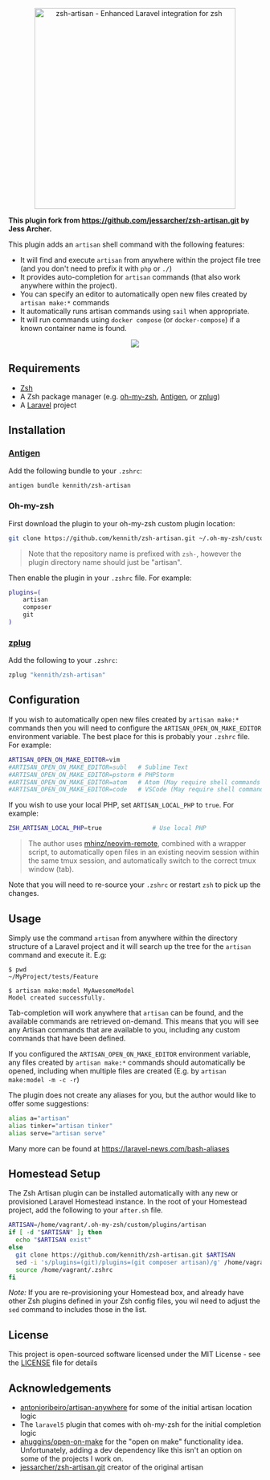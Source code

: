 <p align="center">
    <img src="https://jessarcher.github.io/zsh-artisan/logo.svg?1" alt="zsh-artisan - Enhanced Laravel integration for zsh" width="400">
</p>

**This plugin fork from https://github.com/jessarcher/zsh-artisan.git by Jess Archer.**

This plugin adds an `artisan` shell command with the following features:

* It will find and execute `artisan` from anywhere within the project file tree
  (and you don't need to prefix it with `php` or `./`)
* It provides auto-completion for `artisan` commands (that also work anywhere
  within the project).
* You can specify an editor to automatically open new files created by `artisan
  make:*` commands
* It automatically runs artisan commands using `sail` when appropriate.
* It will run commands using `docker compose` (or `docker-compose`) if a known container name is found.

<p align="center">
    <img src="https://jessarcher.github.io/zsh-artisan/demo.svg?1">
</p>

## Requirements

* [Zsh](https://www.zsh.org/)
* A Zsh package manager (e.g. [oh-my-zsh](https://github.com/robbyrussell/oh-my-zsh), [Antigen](https://github.com/zsh-users/antigen), or [zplug](https://github.com/zplug/zplug))
* A [Laravel](https://laravel.com/) project

## Installation

### [Antigen](https://github.com/zsh-users/antigen)

Add the following bundle to your `.zshrc`:

```zsh
antigen bundle kennith/zsh-artisan
```

### Oh-my-zsh

First download the plugin to your oh-my-zsh custom plugin location:

```zsh
git clone https://github.com/kennith/zsh-artisan.git ~/.oh-my-zsh/custom/plugins/artisan
```

> Note that the repository name is prefixed with `zsh-`, however the plugin
> directory name should just be "artisan".

Then enable the plugin in your `.zshrc` file. For example:

```zsh
plugins=(
    artisan
    composer
    git
)
```

### [zplug](https://github.com/zplug/zplug)

Add the following to your `.zshrc`:

```zsh
zplug "kennith/zsh-artisan"
```

## Configuration

If you wish to automatically open new files created by `artisan make:*` commands
then you will need to configure the `ARTISAN_OPEN_ON_MAKE_EDITOR` environment
variable. The best place for this is probably your `.zshrc` file. For example:

```zsh
ARTISAN_OPEN_ON_MAKE_EDITOR=vim
#ARTISAN_OPEN_ON_MAKE_EDITOR=subl   # Sublime Text
#ARTISAN_OPEN_ON_MAKE_EDITOR=pstorm # PHPStorm
#ARTISAN_OPEN_ON_MAKE_EDITOR=atom   # Atom (May require shell commands to be enabled)
#ARTISAN_OPEN_ON_MAKE_EDITOR=code   # VSCode (May require shell commands to be enabled)
```

If you wish to use your local PHP, set `ARTISAN_LOCAL_PHP` to `true`. For example:

```zsh
ZSH_ARTISAN_LOCAL_PHP=true              # Use local PHP
```

> The author uses [mhinz/neovim-remote](https://github.com/mhinz/neovim-remote),
combined with a wrapper script, to automatically open files in an existing neovim
session within the same tmux session, and automatically switch to the correct
tmux window (tab).

Note that you will need to re-source your `.zshrc` or restart `zsh` to pick up
the changes.

## Usage

Simply use the command `artisan` from anywhere within the directory structure of
a Laravel project and it will search up the tree for the `artisan` command and
execute it. E.g:

```zshrc
$ pwd
~/MyProject/tests/Feature

$ artisan make:model MyAwesomeModel
Model created successfully.
```

Tab-completion will work anywhere that `artisan` can be found, and the available
commands are retrieved on-demand. This means that you will see any Artisan
commands that are available to you, including any custom commands that have
been defined.

If you configured the `ARTISAN_OPEN_ON_MAKE_EDITOR` environment variable, any
files created by `artisan make:*` commands should automatically be opened,
including when multiple files are created (E.g. by `artisan make:model -m -c -r`)

The plugin does not create any aliases for you, but the author would like to
offer some suggestions:

```zsh
alias a="artisan"
alias tinker="artisan tinker"
alias serve="artisan serve"
```

Many more can be found at https://laravel-news.com/bash-aliases

## Homestead Setup

The Zsh Artisan plugin can be installed automatically with any new or provisioned Laravel Homestead instance.
In the root of your Homestead project, add the following to your `after.sh` file.
```bash
ARTISAN=/home/vagrant/.oh-my-zsh/custom/plugins/artisan
if [ -d "$ARTISAN" ]; then
  echo "$ARTISAN exist"
else
  git clone https://github.com/kennith/zsh-artisan.git $ARTISAN
  sed -i 's/plugins=(git)/plugins=(git composer artisan)/g' /home/vagrant/.zshrc
  source /home/vagrant/.zshrc
fi
```
*Note:* If you are re-provisioning your Homestead box, and already have other Zsh plugins defined in your Zsh config files, you wil need to adjust the `sed` command to includes those in the list.

## License

This project is open-sourced software licensed under the MIT License - see the
[LICENSE](LICENSE) file for details

## Acknowledgements

* [antonioribeiro/artisan-anywhere](https://github.com/antonioribeiro/artisan-anywhere)
  for some of the initial artisan location logic
* The `laravel5` plugin that comes with oh-my-zsh for the initial completion
  logic
* [ahuggins/open-on-make](https://github.com/ahuggins/open-on-make) for the
  "open on make" functionality idea. Unfortunately, adding a dev dependency like
  this isn't an option on some of the projects I work on.
* [jessarcher/zsh-artisan.git](https://github.com/jessarcher/zsh-artisan.git) creator of the original artisan
